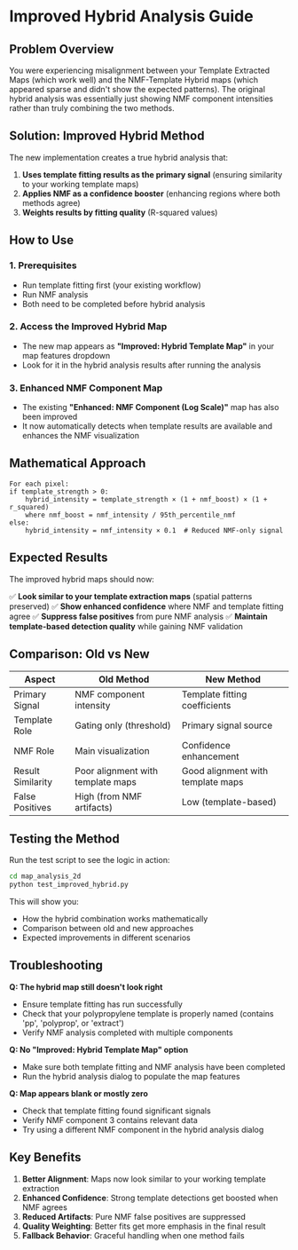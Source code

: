 # Improved Hybrid Analysis Guide

## Problem Overview

You were experiencing misalignment between your Template Extracted Maps (which work well) and the NMF-Template Hybrid maps (which appeared sparse and didn't show the expected patterns). The original hybrid analysis was essentially just showing NMF component intensities rather than truly combining the two methods.

## Solution: Improved Hybrid Method

The new implementation creates a true hybrid analysis that:

1. **Uses template fitting results as the primary signal** (ensuring similarity to your working template maps)
2. **Applies NMF as a confidence booster** (enhancing regions where both methods agree)
3. **Weights results by fitting quality** (R-squared values)

## How to Use

### 1. Prerequisites
- Run template fitting first (your existing workflow)
- Run NMF analysis
- Both need to be completed before hybrid analysis

### 2. Access the Improved Hybrid Map
- The new map appears as **"Improved: Hybrid Template Map"** in your map features dropdown
- Look for it in the hybrid analysis results after running the analysis

### 3. Enhanced NMF Component Map
- The existing **"Enhanced: NMF Component (Log Scale)"** map has also been improved
- It now automatically detects when template results are available and enhances the NMF visualization

## Mathematical Approach

```
For each pixel:
if template_strength > 0:
    hybrid_intensity = template_strength × (1 + nmf_boost) × (1 + r_squared)
    where nmf_boost = nmf_intensity / 95th_percentile_nmf
else:
    hybrid_intensity = nmf_intensity × 0.1  # Reduced NMF-only signal
```

## Expected Results

The improved hybrid maps should now:

✅ **Look similar to your template extraction maps** (spatial patterns preserved)
✅ **Show enhanced confidence** where NMF and template fitting agree
✅ **Suppress false positives** from pure NMF analysis
✅ **Maintain template-based detection quality** while gaining NMF validation

## Comparison: Old vs New

| Aspect | Old Method | New Method |
|--------|------------|------------|
| Primary Signal | NMF component intensity | Template fitting coefficients |
| Template Role | Gating only (threshold) | Primary signal source |
| NMF Role | Main visualization | Confidence enhancement |
| Result Similarity | Poor alignment with template maps | Good alignment with template maps |
| False Positives | High (from NMF artifacts) | Low (template-based) |

## Testing the Method

Run the test script to see the logic in action:

```bash
cd map_analysis_2d
python test_improved_hybrid.py
```

This will show you:
- How the hybrid combination works mathematically
- Comparison between old and new approaches
- Expected improvements in different scenarios

## Troubleshooting

**Q: The hybrid map still doesn't look right**
- Ensure template fitting has run successfully
- Check that your polypropylene template is properly named (contains 'pp', 'polyprop', or 'extract')
- Verify NMF analysis completed with multiple components

**Q: No "Improved: Hybrid Template Map" option**
- Make sure both template fitting and NMF analysis have been completed
- Run the hybrid analysis dialog to populate the map features

**Q: Map appears blank or mostly zero**
- Check that template fitting found significant signals
- Verify NMF component 3 contains relevant data
- Try using a different NMF component in the hybrid analysis dialog

## Key Benefits

1. **Better Alignment**: Maps now look similar to your working template extraction
2. **Enhanced Confidence**: Strong template detections get boosted when NMF agrees
3. **Reduced Artifacts**: Pure NMF false positives are suppressed
4. **Quality Weighting**: Better fits get more emphasis in the final result
5. **Fallback Behavior**: Graceful handling when one method fails 